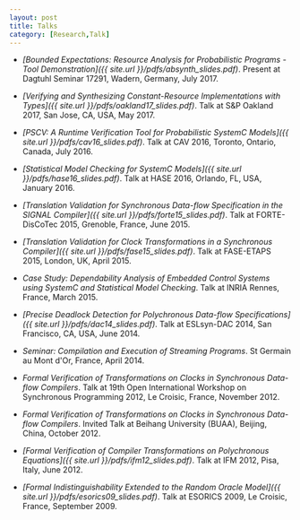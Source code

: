 ```yaml
---
layout: post
title: Talks
category: [Research,Talk]
---
```


- _[Bounded Expectations: Resource Analysis for Probabilistic Programs - Tool Demonstration]({{ site.url }}/pdfs/absynth_slides.pdf)_. Present at Dagtuhl Seminar 17291, Wadern, Germany, July 2017. 

- _[Verifying and Synthesizing Constant-Resource Implementations with Types]({{ site.url }}/pdfs/oakland17_slides.pdf)_. Talk at S&P Oakland 2017, San Jose, CA, USA, May 2017.

- _[PSCV: A Runtime Verification Tool for Probabilistic SystemC Models]({{ site.url }}/pdfs/cav16_slides.pdf)_. Talk at CAV 2016, Toronto, Ontario, Canada, July 2016.

- _[Statistical Model Checking for SystemC Models]({{ site.url }}/pdfs/hase16_slides.pdf)_. Talk at HASE 2016, Orlando, FL, USA, January 2016.

- _[Translation Validation for Synchronous Data-flow Specification in the SIGNAL Compiler]({{ site.url }}/pdfs/forte15_slides.pdf)_. Talk at FORTE-DisCoTec 2015, Grenoble, France, June 2015.

- _[Translation Validation for Clock Transformations in a Synchronous Compiler]({{ site.url }}/pdfs/fase15_slides.pdf)_. Talk at FASE-ETAPS 2015, London, UK, April 2015.

- _Case Study: Dependability Analysis of Embedded Control Systems using SystemC and Statistical Model Checking_. Talk at INRIA Rennes, France, March 2015.

- _[Precise Deadlock Detection for Polychronous Data-flow Specifications]({{ site.url }}/pdfs/dac14_slides.pdf)_. Talk at ESLsyn-DAC 2014, San Francisco, CA, USA, June 2014.

- _Seminar: Compilation and Execution of Streaming Programs_. St Germain au Mont d'Or, France, April 2014.

- _Formal Verification of Transformations on Clocks in Synchronous Data-flow Compilers_. Talk at 19th Open International Workshop on 
Synchronous Programming 2012, Le Croisic, France, November 2012.

- _Formal Verification of Transformations on Clocks in Synchronous Data-flow Compilers_. Invited Talk at Beihang University (BUAA), Beijing, China, October 2012.

- _[Formal Verification of Compiler Transformations on Polychronous Equations]({{ site.url }}/pdfs/ifm12_slides.pdf)_. Talk at IFM 2012, Pisa, Italy, June 2012.

- _[Formal Indistinguishability Extended to the Random Oracle Model]({{ site.url }}/pdfs/esorics09_slides.pdf)_. Talk at ESORICS 2009, Le Croisic, France, September 2009.
